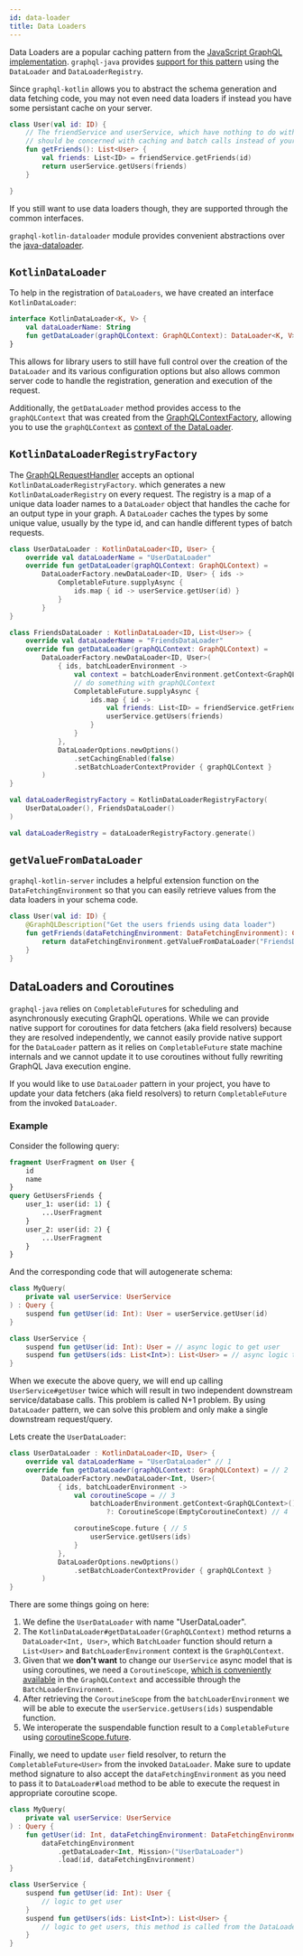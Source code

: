```yaml
---
id: data-loader
title: Data Loaders
---
```

Data Loaders are a popular caching pattern from the [JavaScript GraphQL implementation](https://github.com/graphql/dataloader).
`graphql-java` provides [support for this pattern](https://www.graphql-java.com/documentation/v16/batching/)
using the `DataLoader` and `DataLoaderRegistry`.

Since `graphql-kotlin` allows you to abstract the schema generation and data fetching code, you may not even need
data loaders if instead you have some persistant cache on your server.

```kotlin
class User(val id: ID) {
    // The friendService and userService, which have nothing to do with GraphQL,
    // should be concerned with caching and batch calls instead of your schema classes
    fun getFriends(): List<User> {
        val friends: List<ID> = friendService.getFriends(id)
        return userService.getUsers(friends)
    }

}
```

If you still want to use data loaders though, they are supported through the common interfaces.

`graphql-kotlin-dataloader` module provides convenient abstractions over the [java-dataloader](https://github.com/graphql-java/java-dataloader).

## `KotlinDataLoader`

To help in the registration of `DataLoaders`, we have created an interface `KotlinDataLoader`:

```kotlin
interface KotlinDataLoader<K, V> {
    val dataLoaderName: String
    fun getDataLoader(graphQLContext: GraphQLContext): DataLoader<K, V>
}
```

This allows for library users to still have full control over the creation of the `DataLoader` and its various configuration
options but also allows common server code to handle the registration, generation and execution of the request.

Additionally, the `getDataLoader` method provides access to the `graphQLContext` that was created from the [GraphQLContextFactory](../graphql-context-factory.md),
allowing you to use the `graphQLContext` as [context of the DataLoader](https://www.graphql-java.com/documentation/batching/#passing-context-to-your-data-loader).

## `KotlinDataLoaderRegistryFactory`

The [GraphQLRequestHandler](../graphql-request-handler.md) accepts an optional `KotlinDataLoaderRegistryFactory`.
which generates a new `KotlinDataLoaderRegistry` on every request. The registry is a map of a unique data loader names to a `DataLoader` object that handles the cache for an output type in your graph.
A `DataLoader` caches the types by some unique value, usually by the type id, and can handle different types of batch requests.

```kotlin
class UserDataLoader : KotlinDataLoader<ID, User> {
    override val dataLoaderName = "UserDataLoader"
    override fun getDataLoader(graphQLContext: GraphQLContext) =
        DataLoaderFactory.newDataLoader<ID, User> { ids ->
            CompletableFuture.supplyAsync {
                ids.map { id -> userService.getUser(id) }
            }
        }
}

class FriendsDataLoader : KotlinDataLoader<ID, List<User>> {
    override val dataLoaderName = "FriendsDataLoader"
    override fun getDataLoader(graphQLContext: GraphQLContext) =
        DataLoaderFactory.newDataLoader<ID, User>(
            { ids, batchLoaderEnvironment ->
                val context = batchLoaderEnvironment.getContext<GraphQLContext>()
                // do something with graphQLContext
                CompletableFuture.supplyAsync {
                    ids.map { id ->
                        val friends: List<ID> = friendService.getFriends(id)
                        userService.getUsers(friends)
                    }
                }
            },
            DataLoaderOptions.newOptions()
                .setCachingEnabled(false)
                .setBatchLoaderContextProvider { graphQLContext }
        )
}

val dataLoaderRegistryFactory = KotlinDataLoaderRegistryFactory(
    UserDataLoader(), FriendsDataLoader()
)

val dataLoaderRegistry = dataLoaderRegistryFactory.generate()
```

## `getValueFromDataLoader`

`graphql-kotlin-server` includes a helpful extension function on the `DataFetchingEnvironment` so that you can easily retrieve values from the data loaders in your schema code.

```kotlin
class User(val id: ID) {
    @GraphQLDescription("Get the users friends using data loader")
    fun getFriends(dataFetchingEnvironment: DataFetchingEnvironment): CompletableFuture<List<User>> {
        return dataFetchingEnvironment.getValueFromDataLoader("FriendsDataLoader", id)
    }
}
```

## DataLoaders and Coroutines

`graphql-java` relies on `CompletableFuture`s for scheduling and asynchronously executing GraphQL operations.
While we can provide native support for coroutines for data fetchers (aka field resolvers) because they are resolved
independently, we cannot easily provide native support for the `DataLoader` pattern as it relies
on `CompletableFuture` state machine internals and we cannot update it to use coroutines without fully rewriting
GraphQL Java execution engine.

If you would like to use `DataLoader` pattern in your project, you have to update your data fetchers (aka field resolvers) to return
`CompletableFuture` from the invoked `DataLoader`.

### Example

Consider the following query:

```graphql
fragment UserFragment on User {
    id
    name
}
query GetUsersFriends {
    user_1: user(id: 1) {
        ...UserFragment
    }
    user_2: user(id: 2) {
        ...UserFragment
    }
}
```

And the corresponding code that will autogenerate schema:

```kotlin
class MyQuery(
    private val userService: UserService
) : Query {
    suspend fun getUser(id: Int): User = userService.getUser(id)
}

class UserService {
    suspend fun getUser(id: Int): User = // async logic to get user
    suspend fun getUsers(ids: List<Int>): List<User> = // async logic to get users
}
```

When we execute the above query, we will end up calling `UserService#getUser` twice which will result in two independent
downstream service/database calls. This problem is called N+1 problem. By using `DataLoader` pattern,
we can solve this problem and only make a single downstream request/query.

Lets create the `UserDataLoader`:

```kotlin
class UserDataLoader : KotlinDataLoader<ID, User> {
    override val dataLoaderName = "UserDataLoader" // 1
    override fun getDataLoader(graphQLContext: GraphQLContext) = // 2
        DataLoaderFactory.newDataLoader<Int, User>(
            { ids, batchLoaderEnvironment ->
                val coroutineScope = // 3
                    batchLoaderEnvironment.getContext<GraphQLContext>()?.get<CoroutineScope>()
                        ?: CoroutineScope(EmptyCoroutineContext) // 4

                coroutineScope.future { // 5
                    userService.getUsers(ids)
                }
            },
            DataLoaderOptions.newOptions()
                .setBatchLoaderContextProvider { graphQLContext }
        )
}

```

There are some things going on here:

1. We define the `UserDataLoader` with name "UserDataLoader".
2. The `KotlinDataLoader#getDataLoader(GraphQLContext)` method returns a `DataLoader<Int, User>`, which `BatchLoader` function should return a `List<User>` and `BatchLoaderEnvironment` context is the `GraphQLContext`.
3. Given that we **don't want** to change our `UserService` async model that is using coroutines, we need a `CoroutineScope`, [which is conveniently available](../../schema-generator/execution/async-models/#coroutines) in the `GraphQLContext` and accessible through the `BatchLoaderEnvironment`.
4. After retrieving the `CoroutineScope` from the `batchLoaderEnvironment` we will be able to execute the `userService.getUsers(ids)` suspendable function.
5. We interoperate the suspendable function result to a `CompletableFuture` using [coroutineScope.future](https://kotlinlang.org/api/kotlinx.coroutines/kotlinx-coroutines-jdk8/kotlinx.coroutines.future/future.html).

Finally, we need to update `user` field resolver, to return the `CompletableFuture<User>` from the invoked `DataLoader`.
Make sure to update method signature to also accept the `dataFetchingEnvironment` as you need to pass it to `DataLoader#load` method to be able to execute the request in appropriate coroutine scope.

```kotlin
class MyQuery(
    private val userService: UserService
) : Query {
    fun getUser(id: Int, dataFetchingEnvironment: DataFetchingEnvironment): CompletableFuture<User> =
        dataFetchingEnvironment
            .getDataLoader<Int, Mission>("UserDataLoader")
            .load(id, dataFetchingEnvironment)
}

class UserService {
    suspend fun getUser(id: Int): User {
        // logic to get user
    }
    suspend fun getUsers(ids: List<Int>): List<User> {
        // logic to get users, this method is called from the DataLoader
    }
}
```
